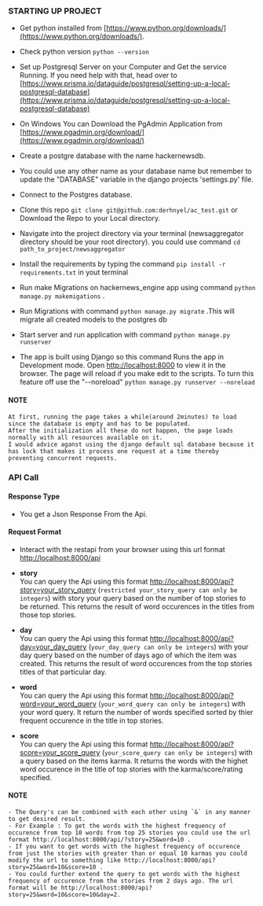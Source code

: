 

### STARTING UP PROJECT
- Get python installed from [https://www.python.org/downloads/](https://www.python.org/downloads/).

- Check python version `python --version`

- Set up Postgresql Server on your Computer and Get the service Running. If you need help with that, head over to [https://www.prisma.io/dataguide/postgresql/setting-up-a-local-postgresql-database](https://www.prisma.io/dataguide/postgresql/setting-up-a-local-postgresql-database)

- On Windows You can Download the PgAdmin Application from [https://www.pgadmin.org/download/](https://www.pgadmin.org/download/)
 
- Create a postgre database with the name hackernewsdb. 

- You could use any other name as your database name but remember to update the "DATABASE" variable in the django projects 'settings.py' file.

- Connect to the Postgres database.

- Clone this repo `git clone git@github.com:derhnyel/ac_test.git` or Download the Repo to your Local directory.

- Navigate into the project directory via your terminal (newsaggregator directory should be your root directory). you could use command `cd  path_to_project/newsaggregator`

- Install the requirements by typing the command  `pip install -r requirements.txt` in yout terminal

- Run make Migrations on hackernews_engine app using command `python manage.py makemigations` . 

- Run Migrations with command `python manage.py migrate` .This will migrate all created models to the postgres db

- Start server and run application with command `python manage.py runserver`

- The app is built using Django so this command Runs the app in Development mode. Open [http://localhost:8000](http://localhost:8000) to view it in the browser. The page will reload if you make edit to the scripts. To turn this feature off use the "--noreload" `python manage.py runserver --noreload`

#### NOTE
    At first, running the page takes a while(around 2minutes) to load since the database is empty and has to be populated.
    After the initialization all these do not happen, the page loads normally with all resources available on it. 
    I would advice aganst using the django default sql database because it has lock that makes it process one request at a time thereby preventing concurrent requests.   

### API Call

#### Response Type
- You get a Json Response From the Api.

#### Request Format

- Interact with the restapi from your browser using this url format [http://localhost:8000/api](http://localhost:8000/api) 

- **story**   
You can query the Api using this format [http://localhost:8000/api?story=your_story_query](http://localhost:8000/api/?story=your_story_query) (`restricted your_story_query can only be integers`) with story your query based on the number of top stories to be returned. This returns the result of word occurences in the titles from those top stories.
- **day**   
You can query the Api using this format [http://localhost:8000/api?day=your_day_query](http://localhost:8000/api/?day=your_day_query) (`your_day_query can only be integers`) with your day query based on the number of days ago of which the item was created. This returns the result of word occurences from the top stories titles of that particular day.
- **word**   
You can query the Api using this format [http://localhost:8000/api?word=your_word_query](http://localhost:8000/api/?word=your_word_query) (`your_word_query can only be integers`) with your word query. It return the number of words specified sorted by thier frequent occurence in the title in top stories.
- **score**   
You can query the Api using this format [http://localhost:8000/api?score=your_score_query](http://localhost:8000/api/?score=your_score_query) (`your_score_query can only be integers`) with a query based on the items karma. It returns the words with the highet word occurence in the title of top stories with the karma/score/rating specified.

#### NOTE
    - The Query's can be combined with each other using `&` in any manner to get desired result. 
    - For Example : To get the words with the highest frequency of occurence from top 10 words from top 25 stories you could use the url format http://localhost:8000/api/?story=25&word=10 .
    - If you want to get words with the highest frequency of occurence from just the stories with greater than or equal 10 karmas you could modify the url to something like http://localhost:8000/api?story=25&word=10&score=10 .
    - You could further extend the query to get words with the highest frequency of occurence from the stories from 2 days ago. The url format will be http://localhost:8000/api?story=25&word=10&score=10&day=2.



